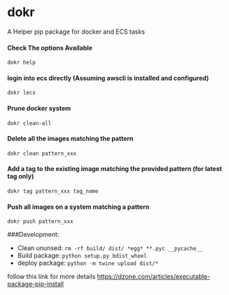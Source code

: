 # dokr

A Helper pip package for docker and ECS tasks


#### Check The options Available

```
dokr help
```

#### login into ecs directly (Assuming awscli is installed and configured)

```
dokr lecs
```


#### Prune docker system

```
dokr clean-all
```


#### Delete all the images matching the pattern

```
dokr clean pattern_xxx
```


#### Add a tag to the existing image matching the provided pattern  (for latest tag only)

```
dokr tag pattern_xxx tag_name
```


#### Push all images on a system matching a pattern

```
dokr push pattern_xxx
```


###Development:

+ Clean ununsed: `rm -rf build/ dist/ *egg* **.pyc __pycache__`
+ Build package: `python setup.py bdist_wheel`
+ deploy package: `python -m twine upload dist/*`

follow this link for more details https://dzone.com/articles/executable-package-pip-install